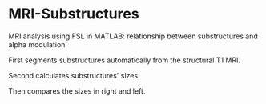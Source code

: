 # MRI-Substructures
MRI analysis using FSL in MATLAB: relationship between substructures and alpha modulation

First segments substructures automatically from the structural T1 MRI.

Second calculates substructures' sizes.

Then compares the sizes in right and left.
